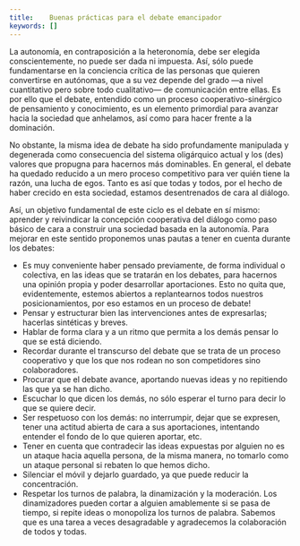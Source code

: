 ```yaml
---
title:    Buenas prácticas para el debate emancipador
keywords: []
---
```


La autonomía, en contraposición a la heteronomía, debe ser elegida conscientemente, no puede ser dada ni impuesta. Así, sólo puede fundamentarse en la conciencia crítica de las personas que quieren convertirse en autónomas, que a su vez depende del grado &mdash;a nivel cuantitativo pero sobre todo cualitativo&mdash; de comunicación entre ellas. Es por ello que el debate, entendido como un proceso cooperativo-sinérgico de pensamiento y conocimiento, es un elemento primordial para avanzar hacia la sociedad que anhelamos, así como para hacer frente a la dominación.

No obstante, la misma idea de debate ha sido profundamente manipulada y degenerada como consecuencia del sistema oligárquico actual y los (des) valores que propugna para hacernos más dominables. En general, el debate ha quedado reducido a un mero proceso competitivo para ver quién tiene la razón, una lucha de egos. Tanto es así que todas y todos, por el hecho de haber crecido en esta sociedad, estamos desentrenados de cara al diálogo.

Así, un objetivo fundamental de este ciclo es el debate en sí mismo: aprender y reivindicar la concepción cooperativa del diálogo como paso básico de cara a construir una sociedad basada en la autonomía. Para mejorar en este sentido proponemos unas pautas a tener en cuenta durante los debates:

* Es muy conveniente haber pensado previamente, de forma individual o colectiva, en las ideas que se tratarán en los debates, para hacernos una opinión propia y poder desarrollar aportaciones. Esto no quita que, evidentemente, estemos abiertos a replantearnos todos nuestros posicionamientos, por eso estamos en un proceso de debate!
* Pensar y estructurar bien las intervenciones antes de expresarlas; hacerlas sintéticas y breves.
* Hablar de forma clara y a un ritmo que permita a los demás pensar lo que se está diciendo.
* Recordar durante el transcurso del debate que se trata de un proceso cooperativo y que los que nos rodean no son competidores sino colaboradores.
* Procurar que el debate avance, aportando nuevas ideas y no repitiendo las que ya se han dicho.
* Escuchar lo que dicen los demás, no sólo esperar el turno para decir lo que se quiere decir.
* Ser respetuoso con los demás: no interrumpir, dejar que se expresen, tener una actitud abierta de cara a sus aportaciones, intentando entender el fondo de lo que quieren aportar, etc.
* Tener en cuenta que contradecir las ideas expuestas por alguien no es un ataque hacia aquella persona, de la misma manera, no tomarlo como un ataque personal si rebaten lo que hemos dicho.
* Silenciar el móvil y dejarlo guardado, ya que puede reducir la concentración.
* Respetar los turnos de palabra, la dinamización y la moderación. Los dinamizadores pueden cortar a alguien amablemente si se pasa de tiempo, si repite ideas o monopoliza los turnos de palabra. Sabemos que es una tarea a veces desagradable y agradecemos la colaboración de todos y todas.
